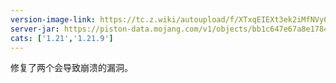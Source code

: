 ```yaml
---
version-image-link: https://tc.z.wiki/autoupload/f/XTxqEIEXt3ek2iMfNVy0xHr9SBDGMOz2CzLFKIoBJwSyl5f0KlZfm6UsKj-HyTuv/20250902/l0Ag/1170X500/image.png
server-jar: https://piston-data.mojang.com/v1/objects/bb1c647e67a8e17846f7f286d86597a3c3cc47ef/server.jar
cats: ['1.21','1.21.9']
---
```

修复了两个会导致崩溃的漏洞。